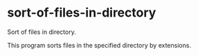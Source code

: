 # sort-of-files-in-directory
Sort of files in directory.

This program sorts files in the specified directory by extensions.
